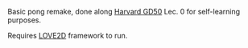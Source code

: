 Basic pong remake, done along [Harvard GD50](https://cs50.github.io/games/) Lec. 0 for self-learning purposes.

Requires [LOVE2D](https://love2d.org/) framework to run.
